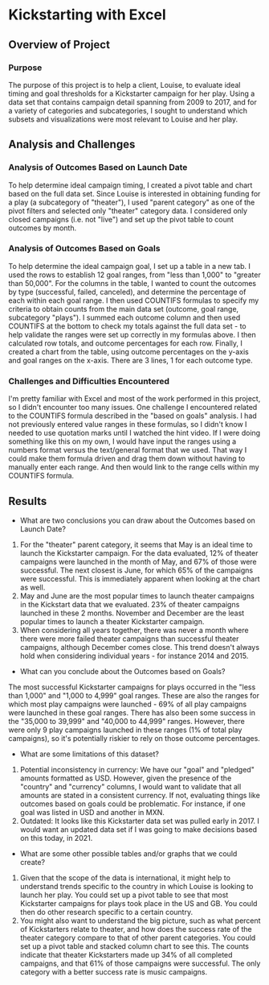 # Kickstarting with Excel

## Overview of Project

### Purpose

The purpose of this project is to help a client, Louise, to evaluate ideal timing and goal thresholds for a Kickstarter campaign for her play. Using a data set that contains campaign detail spanning from 2009 to 2017, and for a variety of categories and subcategories, I sought to understand which subsets and visualizations were most relevant to Louise and her play.

## Analysis and Challenges

### Analysis of Outcomes Based on Launch Date

To help determine ideal campaign timing, I created a pivot table and chart based on the full data set. Since Louise is interested in obtaining funding for a play (a subcategory of "theater"), I used "parent category" as one of the pivot filters and selected only "theater" category data. I considered only closed campaigns (i.e. not "live") and set up the pivot table to count outcomes by month.

### Analysis of Outcomes Based on Goals

To help determine the ideal campaign goal, I set up a table in a new tab. I used the rows to establish 12 goal ranges, from "less than 1,000" to "greater than 50,000". For the columns in the table, I wanted to count the outcomes by type (successful, failed, canceled), and determine the percentage of each within each goal range. I then used COUNTIFS formulas to specify my criteria to obtain counts from the main data set (outcome, goal range, subcategory "plays"). I summed each outcome column and then used COUNTIFS at the bottom to check my totals against the full data set - to help validate the ranges were set up correctly in my formulas above. I then calculated row totals, and outcome percentages for each row. Finally, I created a chart from the table, using outcome percentages on the y-axis and goal ranges on the x-axis. There are 3 lines, 1 for each outcome type.

### Challenges and Difficulties Encountered

I'm pretty familiar with Excel and most of the work performed in this project, so I didn't encounter too many issues. One challenge I encountered related to the COUNTIFS formula described in the "based on goals" analysis. I had not previously entered value ranges in these formulas, so I didn't know I needed to use quotation marks until I watched the hint video. If I were doing something like this on my own, I would have input the ranges using a numbers format versus the text/general format that we used. That way I could make them formula driven and drag them down without having to manually enter each range. And then would link to the range cells within my COUNTIFS formula.

## Results

- What are two conclusions you can draw about the Outcomes based on Launch Date?

1. For the "theater" parent category, it seems that May is an ideal time to launch the Kickstarter campaign. For the data evaluated, 12% of theater campaigns were launched in the month of May, and 67% of those were successful. The next closest is June, for which 65% of the campaigns were successful. This is immediately apparent when looking at the chart as well.
2. May and June are the most popular times to launch theater campaigns in the Kickstart data that we evaluated. 23% of theater campaigns launched in these 2 months. November and December are the least popular times to launch a theater Kickstarter campaign.
3. When considering all years together, there was never a month where there were more failed theater campaigns than successful theater campaigns, although December comes close. This trend doesn't always hold when considering individual years - for instance 2014 and 2015.

- What can you conclude about the Outcomes based on Goals?

The most successful Kickstarter campaigns for plays occurred in the "less than 1,000" and "1,000 to 4,999" goal ranges. These are also the ranges for which most play campaigns were launched - 69% of all play campaigns were launched in these goal ranges. There has also been some success in the "35,000 to 39,999" and "40,000 to 44,999" ranges. However, there were only 9 play campaigns launched in these ranges (1% of total play campaigns), so it's potentially riskier to rely on those outcome percentages.

- What are some limitations of this dataset?

1. Potential inconsistency in currency: We have our "goal" and "pledged" amounts formatted as USD. However, given the presence of the "country" and "currency" columns, I would want to validate that all amounts are stated in a consistent currency. If not, evaluating things like outcomes based on goals could be problematic. For instance, if one goal was listed in USD and another in MXN.
2. Outdated: It looks like this Kickstarter data set was pulled early in 2017. I would want an updated data set if I was going to make decisions based on this today, in 2021. 

- What are some other possible tables and/or graphs that we could create?

1. Given that the scope of the data is international, it might help to understand trends specific to the country in which Louise is looking to launch her play. You could set up a pivot table to see that most Kickstarter campaigns for plays took place in the US and GB. You could then do other research specific to a certain country.
2. You might also want to understand the big picture, such as what percent of Kickstarters relate to theater, and how does the success rate of the theater category compare to that of other parent categories. You could set up a pivot table and stacked column chart to see this. The counts indicate that theater Kickstarters made up 34% of all completed campaigns, and that 61% of those campaigns were successful. The only category with a better success rate is music campaigns.
